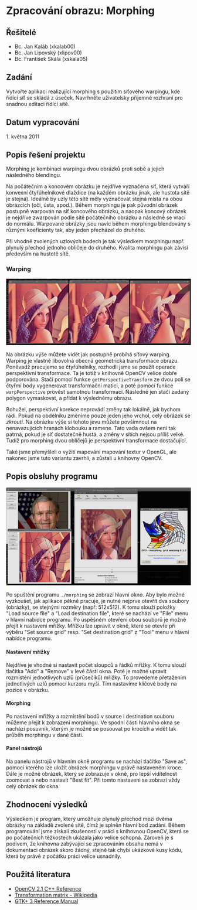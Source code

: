 Zpracování obrazu: Morphing
===========================

Řešitelé
--------
* Bc. Jan Kaláb (xkalab00)
* Bc. Jan Lipovský (xlipov00)
* Bc. František Skála (xskala05)

Zadání
------
Vytvořte aplikaci realizující morphing s použitím síťového warpingu, kde řídící síť se skládá z úseček. Navrhněte uživatelsky příjemné rozhraní pro snadnou editaci řídící sítě.

Datum vypracování
-----------------
<p>1. května 2011</p>

Popis řešení projektu
---------------------
Morphing je kombinaci warpingu dvou obrázků proti sobě a jejich následného blendingu.

Na počátečním a koncovém obrázku je nejdříve vyznačena síť, která vytváří konvexní čtyřúhelníkové dlaždice (na každém obrázku jinak, ale hustota sítě je stejná). Ideálně by uzly této sítě měly vyznačovat stejná místa na obou obrázcích (oči, ústa, apod.). Během morphingu je pak původní obrázek postupně warpován na síť koncového obrázku, a naopak koncový obrázek je nejdříve zwarpován podle sítě počátečního obrázku a následně se vrací do normálu. Warpované obrázky jsou navíc během morphingu blendovány s různými koeficienty tak, aby jeden přecházel do druhého.

Při vhodně zvolených uzlových bodech je tak výsledkem morphingu např. plynulý přechod jednoho obličeje do druhého. Kvalita morphingu pak závisí především na hustotě sítě.

### Warping ###
![Síťový warping](warping.jpg)

Na obrázku výše můžete vidět jak postupně probíhá síťový warping. Warping je vlastně libovolná obecná geometrická transformace obrazu. Poněvadž pracujeme se čtyřúhelníky, rozhodli jsme se použít operace perspektivní transformace. Ta je totiž v knihovně OpenCV velice dobře podporována. Stačí pomocí funkce `getPerspectiveTransform` ze dvou polí se čtyřmi body vygenerovat transformační matici, a poté pomocí funkce `warpPerspective` provést samotnou transformaci. Následně jen stačí zadaný polygon vymaskovat, a přidat k výslednému obrazu.

Bohužel, perspektivní korekce neprovádí změny tak lokálně, jak bychom rádi. Pokud na obdélníku změníme pouze jeden jeho vrchol, celý obrázek se *zkroutí*. Na obrázku výše si tohoto jevu můžete povšimnout na nenavazujících hranách klobouku a ramene. Tato vada ovšem není tak patrná, pokud je síť dostatečně hustá, a změny v sítích nejsou příliš velké. Tudíž pro morphing dvou obličejů je perspektivní transformace dostačující.

Také jsme přemýšleli o vyžití mapování mapování textur v OpenGL, ale nakonec jsme tuto variantu zavrhli, a zůstali u knihovny OpenCV.

Popis obsluhy programu
----------------------
![Screenshot programu](screenshot.jpg)

Po spuštění programu `./morphing` se zobrazí hlavní okno. Aby bylo možné vyzkoušet, jak aplikace pěkně pracuje, je nutné nejprve otevřít dva soubory (obrázky), se stejnými rozměry (např: 512x512). K tomu slouží položky "Load source file" a "Load destination file", které se nachází ve "File" menu v hlavní nabídce programu. Po úspěšném otevření obou souborů je možné přejít k nastaveni mřížky. Mřížku lze upravit v okně, které se otevře při výběru "Set source grid" resp. "Set destination grid" z "Tool" menu v hlavní nabídce programu. 

#### Nastavení mřížky ####
Nejdříve je vhodné si nastavit počet sloupců a řádků mřížky. K tomu slouží tlačítka "Add" a "Remove" v levé části okna. Poté je možné upravit rozmístění jednotlivých uzlů (průsečíků) mřížky. To provedeme přetažením jednotlivých uzlů pomocí kurzoru myši. Tím nastavíme klíčové body na pozice v obrázku.

#### Morphing ####
Po nastavení mřížky a rozmístění bodů v source i destination souboru můžeme přejít k zobrazení morphingu. Ve spodní části hlavního okna se nachází posuvník, kterým je možné se posouvat po krocích a vidět tak průběh morphingu v dané části.

#### Panel nástrojů ####
Na panelu nástrojů v hlavním okně programu se nachází tlačítko "Save as", pomocí kterého lze uložit obrázek morphingu v právě nastaveném kroce. Dále je možně obrázek, který se zobrazuje v okně, pro lepší viditelnost zoomovat a nebo nastavit "Best fit". Při tomto nastaveni se zobrazí vždy celý obrázek do okna.

Zhodnocení výsledků
-------------------
Výsledkem je program, který umožňuje plynulý přechod mezi dvěma obrázky na základě zvolené sítě, čímž je splněn hlavní bod zadání. Během programování jsme získali zkušenosti v práci s knihovnou OpenCV, která se po počátečních těžkostech ukázala jako velice schopná. Zároveň je s podivem, že knihovna zabývající se zpracováním obsahu nemá v dokumentaci obrázek skoro žádný, stejně tak chybí ukázkové kusy kódu, která by právě z počátku práci velice usnadnily.

Použitá literatura
------------------
* [OpenCV 2.1 C++ Reference](http://opencv.willowgarage.com/documentation/cpp/index.html)
* [Transformation matrix - Wikipedia](http://en.wikipedia.org/wiki/Transformation_matrix)
* [GTK+ 3 Reference Manual](http://developer.gnome.org/gtk3/stable/)
